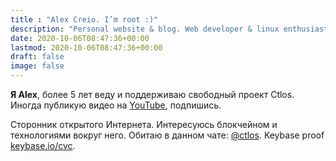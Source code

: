 ```yaml
---
title : "Alex Creio. I’m root :)"
description: "Personal website & blog. Web developer & linux enthusiast."
date: 2020-10-06T08:47:36+00:00
lastmod: 2020-10-06T08:47:36+00:00
draft: false
image: false
---
```


**Я Alex**, более 5 лет веду и поддерживаю свободный проект Ctlos. Иногда публикую видео на [YouTube](https://youtube.com/c/creioyt?sub_confirmation=1), подпишись.

Сторонник открытого Интернета. Интересуюсь блокчейном и технологиями вокруг него. Обитаю в данном чате: [@ctlos](https://t.me/ctlos). Keybase proof [keybase.io/cvc](https://keybase.io/cvc).
